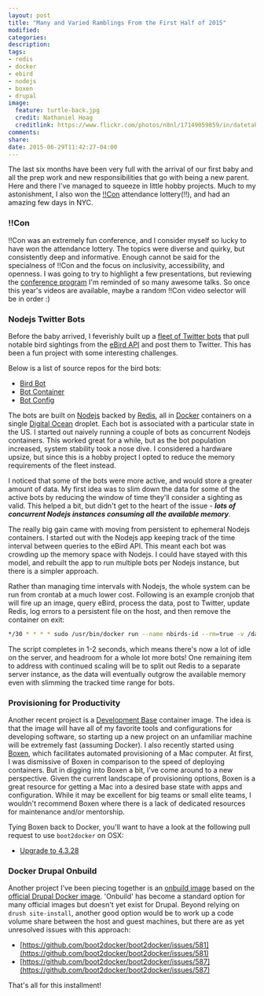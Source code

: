 ```yaml
---
layout: post
title: "Many and Varied Ramblings From the First Half of 2015"
modified:
categories:
description:
tags:
- redis
- docker
- ebird
- nodejs
- boxen
- drupal
image:
  feature: turtle-back.jpg
  credit: Nathaniel Hoag
  creditlink: https://www.flickr.com/photos/n8nl/17149059859/in/datetaken/
comments:
share:
date: 2015-06-29T11:42:27-04:00
---
```


The last six months have been very full with the arrival of our first baby and all the prep work and new responsibilities that go with being a new parent. Here and there I've managed to squeeze in little hobby projects. Much to my astonishment, I also won the [!!Con](http://bangbangcon.com/) attendance lottery(!!), and had an amazing few days in NYC.

### !!Con

!!Con was an extremely fun conference, and I consider myself so lucky to have won the attendance lottery. The topics were diverse and quirky, but consistently deep and informative. Enough cannot be said for the specialness of !!Con and the focus on inclusivity, accessibility, and openness. I was going to try to highlight a few presentations, but reviewing the [conference program](http://bangbangcon.com/program.html) I'm reminded of so many awesome talks. So once this year's videos are available, maybe a random !!Con video selector will be in order :)

### Nodejs Twitter Bots

Before the baby arrived, I feverishly built up a [fleet of Twitter bots](https://twitter.com/n8nl/lists/notablebirds) that pull notable bird sightings from the [eBird API](https://confluence.cornell.edu/display/CLOISAPI/eBird+API+1.1) and post them to Twitter. This has been a fun project with some interesting challenges.

Below is a list of source repos for the bird bots:

- [Bird Bot](https://github.com/nhoag/notable-birds)
- [Bot Container](https://github.com/nhoag/docker-nbirds)
- [Bot Config](https://github.com/nhoag/nbirds-cfg)

The bots are built on [Nodejs](https://nodejs.org/) backed by [Redis](http://redis.io/), all in [Docker](https://www.docker.com/) containers on a single [Digital Ocean](https://www.digitalocean.com/) droplet. Each bot is associated with a particular state in the US. I started out naively running a couple of bots as concurrent Nodejs containers. This worked great for a while, but as the bot population increased, system stability took a nose dive. I considered a hardware upsize, but since this is a hobby project I opted to reduce the memory requirements of the fleet instead.

I noticed that some of the bots were more active, and would store a greater amount of data. My first idea was to slim down the data for some of the active bots by reducing the window of time they'll consider a sighting as valid. This helped a bit, but didn't get to the heart of the issue - ***lots of concurrent Nodejs instances consuming all the available memory***.

The really big gain came with moving from persistent to ephemeral Nodejs containers. I started out with the Nodejs app keeping track of the time interval between queries to the eBird API. This meant each bot was crowding up the memory space with Nodejs. I could have stayed with this model, and rebuilt the app to run multiple bots per Nodejs instance, but there is a simpler approach.

Rather than managing time intervals with Nodejs, the whole system can be run from crontab at a much lower cost. Following is an example cronjob that will fire up an image, query eBird, process the data, post to Twitter, update Redis, log errors to a persistent file on the host, and then remove the container on exit:

```bash
*/30 * * * * sudo /usr/bin/docker run --name nbirds-id --rm=true -v /data/nbirds/ID:/var/log/nbirds --link redis:redis nbirds:id
```    

The script completes in 1-2 seconds, which means there's now a lot of idle on the server, and headroom for a whole lot more bots! One remaining item to address with continued scaling will be to split out Redis to a separate server instance, as the data will eventually outgrow the available memory even with slimming the tracked time range for bots.

### Provisioning for Productivity

Another recent project is a [Development Base](https://registry.hub.docker.com/u/nhoag/dev-base/) container image. The idea is that the image will have all of my favorite tools and configurations for developing software, so starting up a new project on an unfamiliar machine will be extremely fast (assuming Docker). I also recently started using [Boxen](https://boxen.github.com/), which facilitates automated provisioning of a Mac computer. At first, I was dismissive of Boxen in comparison to the speed of deploying containers. But in digging into Boxen a bit, I've come around to a new perspective. Given the current landscape of provisioning options, Boxen is a great resource for getting a Mac into a desired base state with apps and configuration. While it may be excellent for big teams or small elite teams, I wouldn't recommend Boxen where there is a lack of dedicated resources for maintenance and/or mentorship.

Tying Boxen back to Docker, you'll want to have a look at the following pull request to use `boot2docker` on OSX:

- [Upgrade to 4.3.28](https://github.com/boxen/puppet-virtualbox/pull/40)

### Docker Drupal Onbuild

Another project I've been piecing together is an [onbuild image](https://registry.hub.docker.com/u/nhoag/drupal/) based on the [official Drupal Docker image](https://registry.hub.docker.com/_/drupal/). 'Onbuild' has become a standard option for many official images but doesn't yet exist for Drupal. Beyond relying on `drush site-install`, another good option would be to work up a code volume share between the host and guest machines, but there are as yet unresolved issues with this approach:

- [https://github.com/boot2docker/boot2docker/issues/581](https://github.com/boot2docker/boot2docker/issues/581)
- [https://github.com/boot2docker/boot2docker/issues/587](https://github.com/boot2docker/boot2docker/issues/587)

That's all for this installment!
